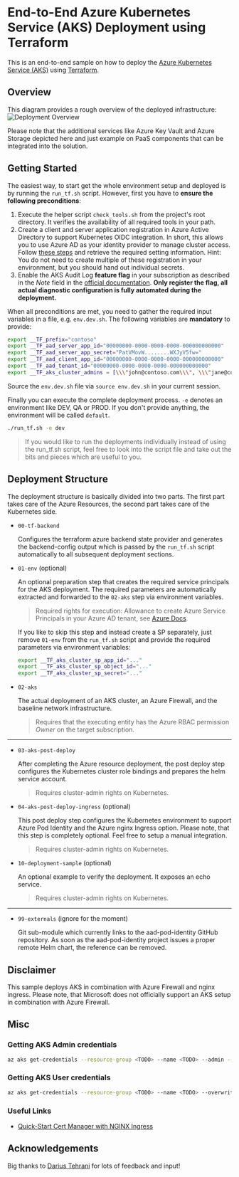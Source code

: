 # End-to-End Azure Kubernetes Service (AKS) Deployment using Terraform

This is an end-to-end sample on how to deploy the [Azure Kubernetes Service (AKS)](https://azure.microsoft.com/en-us/services/kubernetes-service/) using [Terraform](https://www.terraform.io/).

## Overview

This diagram provides a rough overview of the deployed infrastructure:
![Deployment Overview](./docs/Diagram.png)

Please note that the additional services like Azure Key Vault and Azure Storage depicted here and just example on PaaS components that can be integrated into the solution.

## Getting Started

The easiest way, to start get the whole environment setup and deployed is by running the `run_tf.sh` script. However, first you have to **ensure the following preconditions**:

1. Execute the helper script `check_tools.sh` from the project's root directory. It verifies the availability of all required tools in your path.
1. Create a client and server application registration in Azure Active Directory to support Kubernetes OIDC integration. In short, this allows you to use Azure AD as your identity provider to manage cluster access. Follow [these steps](https://docs.microsoft.com/en-us/azure/aks/aad-integration) and retrieve the required setting information. Hint: You do not need to create multiple of these registration in your environment, but you should hand out individual secrets.
1. Enable the AKS Audit Log **feature flag** in your subscription as described in the *Note* field in the [official documentation](https://docs.microsoft.com/en-us/azure/aks/view-master-logs). **Only register the flag, all actual diagnostic configuration is fully automated during the deployment.**

When all preconditions are met, you need to gather the required input variables in a file, e.g. `env.dev.sh`. The following variables are **mandatory** to provide:

```bash
export __TF_prefix="contoso"
export __TF_aad_server_app_id="00000000-0000-0000-0000-000000000000"
export __TF_aad_server_app_secret="PatVMovW........WXJyV5fw="
export __TF_aad_client_app_id="00000000-0000-0000-0000-000000000000"
export __TF_aad_tenant_id="00000000-0000-0000-0000-000000000000"
export __TF_aks_cluster_admins = [\\\"john@contoso.com\\\", \\\"jane@contoso.com\\\"]
```

Source the `env.dev.sh` file via `source env.dev.sh` in your current session.

Finally you can execute the complete deployment process. `-e` denotes an environment like DEV, QA or PROD. If you don't provide anything, the environment will be called `default`.

```sh
./run_tf.sh -e dev
```

> If you would like to run the deployments individually instead of using the run_tf.sh script, feel free to look into the script file and take out the bits and pieces which are useful to you.

## Deployment Structure

The deployment structure is basically divided into two parts. The first part takes care of the Azure Resources, the second part takes care of the Kubernetes side.

- `00-tf-backend`

   Configures the terraform azure backend state provider and generates the backend-config output which is passed by the `run_tf.sh` script automatically to all subsequent deployment sections.

- `01-env` (optional)

    An optional preparation step that creates the required service principals for the AKS deployment. The required parameters are automatically extracted and forwarded to the `02-aks` step via environment variables.

    > Required rights for execution: Allowance to create Azure Service Principals in your Azure AD tenant, see [Azure Docs](https://docs.microsoft.com/en-us/azure/active-directory/develop/howto-create-service-principal-portal#required-permissions).

    If you like to skip this step and instead create a SP separately, just remove `01-env` from the `run_tf.sh` script and provide the required parameters via environment variables:

    ```sh
    export __TF_aks_cluster_sp_app_id="..."
    export __TF_aks_cluster_sp_object_id="..."
    export __TF_aks_cluster_sp_secret="..."
    ```

- `02-aks`

    The actual deployment of an AKS cluster, an Azure Firewall, and the baseline network infrastructure.

    > Requires that the executing entity has the Azure RBAC permission *Owner* on the target subscription.

-----------

- `03-aks-post-deploy`

    After completing the Azure resource deployment, the post deploy step configures the Kubernetes cluster role bindings and prepares the helm service account.

    > Requires cluster-admin rights on Kubernetes.

- `04-aks-post-deploy-ingress` (optional)

    This post deploy step configures the Kubernetes environment to support Azure Pod Identity and the Azure nginx Ingress option. Please note, that this step is completely optional. Feel free to setup a manual integration.

    > Requires cluster-admin rights on Kubernetes.

- `10-deployment-sample` (optional)

    An optional example to verify the deployment. It exposes an echo service.

    > Requires cluster-admin rights on Kubernetes.

-----------

- `99-externals` (ignore for the moment)

    Git sub-module which currently links to the aad-pod-identity GitHub repository. As soon as the aad-pod-identity project issues a proper remote Helm chart, the reference can be removed.

## Disclaimer

This sample deploys AKS in combination with Azure Firewall and nginx ingress. Please note, that Microsoft does not officially support an AKS setup in combination with Azure Firewall.

## Misc

### Getting AKS Admin credentials

```sh
az aks get-credentials --resource-group <TODO> --name <TODO> --admin --overwrite-existing
```

### Getting AKS User credentials

```sh
az aks get-credentials --resource-group <TODO> --name <TODO> --overwrite-existing
```

### Useful Links

- [Quick-Start Cert Manager with NGINX Ingress](http://docs.cert-manager.io/en/latest/tutorials/acme/quick-start/index.html)

## Acknowledgements

Big thanks to [Darius Tehrani](https://github.com/dariustehrani/) for lots of feedback and input!
